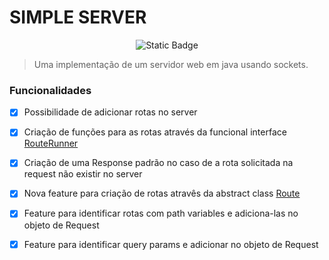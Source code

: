 # SIMPLE SERVER

<p align="center">
  <img alt="Static Badge" src="https://img.shields.io/badge/status-desenvolvimento-green?style=for-the-badge">

</p>

> Uma implementação de um servidor web em java usando sockets.

### Funcionalidades

- [x] Possibilidade de adicionar rotas no server

- [x] Criação de funções para as rotas através da funcional interface [RouteRunner](https://github.com/joaopaulosg21/simple-server/blob/main/src/main/java/projeto/server/interfaces/RouteRunner.java)

- [x] Criação de uma Response padrão no caso de a rota solicitada na request não existir no server

- [x] Nova feature para criação de rotas atravês da abstract class [Route](https://github.com/joaopaulosg21/simple-server/blob/main/src/main/java/projeto/server/interfaces/Route.java)

- [x] Feature para identificar rotas com path variables e adiciona-las no objeto de Request

- [x] Feature para identificar query params e adicionar no objeto de Request